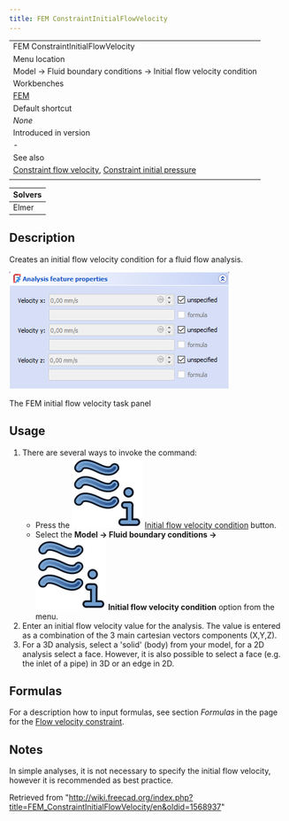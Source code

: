 ```yaml
---
title: FEM ConstraintInitialFlowVelocity
---
```


|                                                                                                                                                                                     |
| ----------------------------------------------------------------------------------------------------------------------------------------------------------------------------------- |
| FEM ConstraintInitialFlowVelocity                                                                                                                                                   |
| Menu location                                                                                                                                                                       |
| Model → Fluid boundary conditions → Initial flow velocity condition                                                                                                                 |
| Workbenches                                                                                                                                                                         |
| [FEM](/FEM_Workbench "FEM Workbench")                                                                                                                                               |
| Default shortcut                                                                                                                                                                    |
| _None_                                                                                                                                                                              |
| Introduced in version                                                                                                                                                               |
| -                                                                                                                                                                                   |
| See also                                                                                                                                                                            |
| [Constraint flow velocity](/FEM_ConstraintFlowVelocity "FEM ConstraintFlowVelocity"), [Constraint initial pressure](/FEM_ConstraintInitialPressure "FEM ConstraintInitialPressure") |
|                                                                                                                                                                                     |

| Solvers |
| ------- |
| Elmer   |

## Description

Creates an initial flow velocity condition for a fluid flow analysis.

![](/src/assets/images/FEM_InitialFlowVelocity_dialog.png)

The FEM initial flow velocity task panel

## Usage

1. There are several ways to invoke the command:
   - Press the ![](/src/assets/images/FEM_ConstraintInitialFlowVelocity.svg) [Initial flow velocity condition](/FEM_ConstraintInitialFlowVelocity "FEM ConstraintInitialFlowVelocity") button.
   - Select the **Model → Fluid boundary conditions → ![](/src/assets/images/FEM_ConstraintInitialFlowVelocity.svg) Initial flow velocity condition** option from the menu.
2. Enter an initial flow velocity value for the analysis. The value is entered as a combination of the 3 main cartesian vectors components (X,Y,Z).
3. For a 3D analysis, select a 'solid' (body) from your model, for a 2D analysis select a face. However, it is also possible to select a face (e.g. the inlet of a pipe) in 3D or an edge in 2D.

## Formulas

For a description how to input formulas, see section _Formulas_ in the page for the [Flow velocity constraint](/FEM_ConstraintFlowVelocity#Formulas "FEM ConstraintFlowVelocity").

## Notes

In simple analyses, it is not necessary to specify the initial flow velocity, however it is recommended as best practice.

Retrieved from "<http://wiki.freecad.org/index.php?title=FEM_ConstraintInitialFlowVelocity/en&oldid=1568937>"
